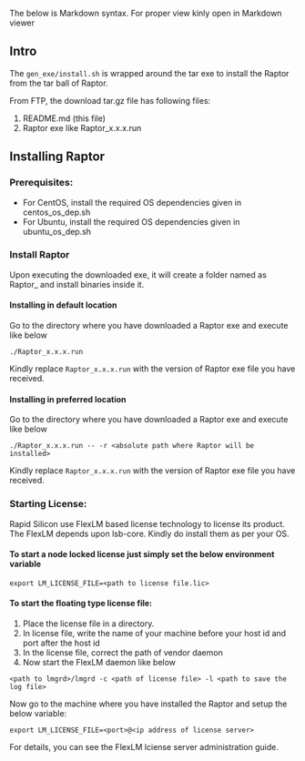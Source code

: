 The below is Markdown syntax. For proper view kinly open in Markdown viewer
## Intro 
The `gen_exe/install.sh` is wrapped around the tar exe to install the Raptor from the tar ball of Raptor.

From FTP, the download tar.gz file has following files:

1. README.md (this file)
2. Raptor exe like Raptor_x.x.x.run

## Installing Raptor

### Prerequisites:

* For CentOS, install the required OS dependencies given in centos_os_dep.sh
* For Ubuntu, install the required OS dependencies given in ubuntu_os_dep.sh

### Install Raptor

Upon executing the downloaded exe, it will create a folder named as Raptor_<version> and install binaries inside it.

#### Installing in default location

Go to the directory where you have downloaded a Raptor exe and execute like below

```
./Raptor_x.x.x.run
```
Kindly replace `Raptor_x.x.x.run` with the version of Raptor exe file you have received.

#### Installing in preferred location

Go to the directory where you have downloaded a Raptor exe and execute like below

```
./Raptor_x.x.x.run -- -r <absolute path where Raptor will be installed>
```
Kindly replace `Raptor_x.x.x.run` with the version of Raptor exe file you have received.

### Starting License:

Rapid Silicon use FlexLM based license technology to license its product. The FlexLM depends upon lsb-core. Kindly do install them as per your OS.

#### To start a node locked license just simply set the below environment variable

```
export LM_LICENSE_FILE=<path to license file.lic>
```

#### To start the floating type license file:

1. Place the license file in a directory.
2. In license file, write the name of your machine before your host id and port after the host id
3. In the license file, correct the path of vendor daemon 
4. Now start the FlexLM daemon like below

```
<path to lmgrd>/lmgrd -c <path of license file> -l <path to save the log file>
```

Now go to the machine where you have installed the Raptor and setup the below variable:

```
export LM_LICENSE_FILE=<port>@<ip address of license server>
```

For details, you can see the FlexLM lciense server administration guide.
